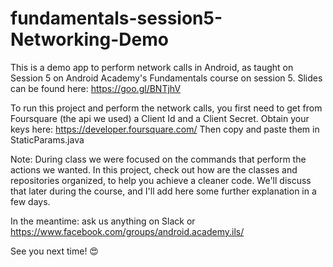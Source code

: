 # fundamentals-session5-Networking-Demo


This is a demo app to perform network calls in Android, 
as taught on Session 5 on Android Academy's Fundamentals course on session 5.
Slides can be found here: https://goo.gl/BNTjhV




To run this project and perform the network calls, you first need to get from Foursquare (the api we used) a Client Id and a Client Secret. 
Obtain your keys here: https://developer.foursquare.com/
Then copy and paste them in StaticParams.java 






Note: During class we were focused on the commands that perform the actions we wanted.
In this project, check out how are the classes and repositories organized, 
to help you achieve a cleaner code. We'll discuss that later during the course, 
and I'll add here some further explanation in a few days. 



In the meantime: ask us anything on Slack or https://www.facebook.com/groups/android.academy.ils/




See you next time! 😍

